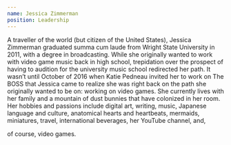 ```yaml
---
name: Jessica Zimmerman
position: Leadership
---
```

A traveller of the world (but citizen of the United States), Jessica Zimmerman graduated summa cum laude from Wright State University in 2011, with a degree in broadcasting. While she originally wanted to work with video game music back in high school, trepidation over the prospect of having to audition for the university music school redirected her path. It wasn’t until October of 2016 when Katie Pedneau invited her to work on The BOSS that Jessica came to realize she was right back on the path she originally wanted to be on: working on video games. She currently lives with her family and a mountain of dust bunnies that have colonized in her room. Her hobbies and passions include digital art, writing, music, Japanese language and culture, anatomical hearts and heartbeats, mermaids, miniatures, travel, international beverages, her YouTube channel, and,

of course, video games.